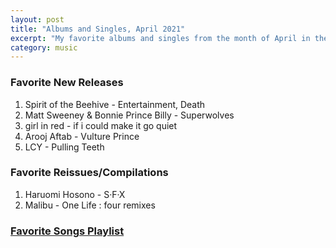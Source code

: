 ```yaml
---
layout: post
title: "Albums and Singles, April 2021"
excerpt: "My favorite albums and singles from the month of April in the 2021st year. "
category: music
---
```


### Favorite New Releases

1. Spirit of the Beehive - Entertainment, Death
1. Matt Sweeney & Bonnie Prince Billy - Superwolves
1. girl in red - if i could make it go quiet
1. Arooj Aftab - Vulture Prince
1. LCY - Pulling Teeth

### Favorite Reissues/Compilations

1. Haruomi Hosono - S·F·X
1. Malibu - One Life : four remixes

### <a href="https://open.spotify.com/playlist/4LtqAehWuFsSd2iSsYAduT" target="_blank" rel="noopener">Favorite Songs Playlist</a>
